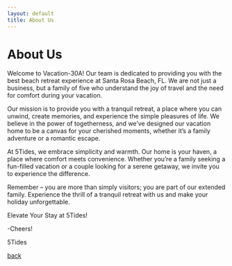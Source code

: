 ```yaml
---
layout: default
title: About Us
---
```


# About Us

Welcome to Vacation-30A! Our team is dedicated to providing you with the best beach retreat experience at Santa Rosa Beach, FL. We are not just a business, but a family of five who understand the joy of travel and the need for comfort during your vacation.

Our mission is to provide you with a tranquil retreat, a place where you can unwind, create memories, and experience the simple pleasures of life. We believe in the power of togetherness, and we’ve designed our vacation home to be a canvas for your cherished moments, whether it’s a family adventure or a romantic escape.

At 5Tides, we embrace simplicity and warmth. Our home is your haven, a place where comfort meets convenience. Whether you’re a family seeking a fun-filled vacation or a couple looking for a serene getaway, we invite you to experience the difference.

Remember – you are more than simply visitors; you are part of our extended family. Experience the thrill of a tranquil retreat with us and make your holiday unforgettable.

Elevate Your Stay at 5Tides!

-Cheers!

5Tides

[back](./)
